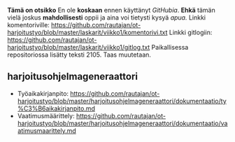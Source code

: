 **Tämä on otsikko**
En ole **koskaan** ennen käyttänyt *GitHubia*. **Ehkä** tämän vielä joskus **mahdollisesti** oppii ja aina voi tietysti kysyä *apua.*
Linkki komentoriville: https://github.com/rautajan/ot-harjoitustyo/blob/master/laskarit/viikko1/komentorivi.txt
Linkki gitlogiin: https://github.com/rautajan/ot-harjoitustyo/blob/master/laskarit/viikko1/gitlog.txt
Paikallisessa repositoriossa lisätty teksti 2105.
Taas muutetaan.
## harjoitusohjelmageneraattori
- Työaikakirjanpito: https://github.com/rautajan/ot-harjoitustyo/blob/master/harjoitusohjelmageneraattori/dokumentaatio/ty%C3%B6aikakirjanpito.md
- Vaatimusmäärittely: https://github.com/rautajan/ot-harjoitustyo/blob/master/harjoitusohjelmageneraattori/dokumentaatio/vaatimusmaarittely.md
